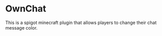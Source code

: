 # OwnChat
This is a spigot minecraft plugin that allows players to change their chat message color.
